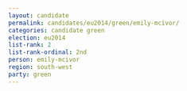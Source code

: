 ```yaml
---
layout: candidate
permalink: candidates/eu2014/green/emily-mcivor/
categories: candidate green
election: eu2014
list-rank: 2
list-rank-ordinal: 2nd
person: emily-mcivor
region: south-west
party: green
---
```


